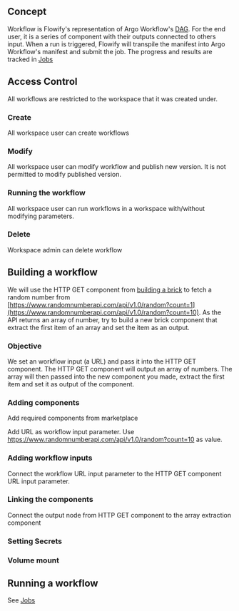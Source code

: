 ## Concept

Workflow is Flowify's representation of Argo Workflow's [DAG](https://argoproj.github.io/argo-workflows/walk-through/dag/). For the end user, it is a series of component with their outputs connected to others input. When a run is triggered, Flowify will transpile the manifest into Argo Workflow's manifest and submit the job. The progress and results are tracked in [Jobs](./jobs.md)

## Access Control
All workflows are restricted to the workspace that it was created under.

### Create
All workspace user can create workflows

### Modify
All workspace user can modify workflow and publish new version. It is not permitted to modify published version.

### Running the workflow
All workspace user can run workflows in a workspace with/without modifying parameters.

### Delete
Workspace admin can delete workflow

## Building a workflow

We will use the HTTP GET component from [building a brick](./bricks.md#building-a-brick) to fetch a random number from [https://www.randomnumberapi.com/api/v1.0/random?count=1](https://www.randomnumberapi.com/api/v1.0/random?count=10). As the API returns an array of number, try to build a new brick component that extract the first item of an array and set the item as an output.

### Objective
We set an workflow input (a URL) and pass it into the HTTP GET component. The HTTP GET component will output an array of numbers. The array will then passed into the new component you made, extract the first item and set it as output of the component.

### Adding components
Add required components from marketplace

Add URL as workflow input parameter. Use https://www.randomnumberapi.com/api/v1.0/random?count=10 as value.

### Adding workflow inputs
Connect the workflow URL input parameter to the HTTP GET component URL input parameter.

### Linking the components
Connect the output node from HTTP GET component to the array extraction component

### Setting Secrets

### Volume mount

## Running a workflow
See [Jobs](./jobs.md)